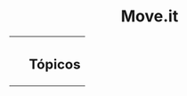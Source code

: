 <table>
    <tr>
         <h1 align="center" >Move.it</h1>
    </tr>
    <tr>
        <td width="20%" ></td>
        <td width="80%" ><h2> Tópicos</h2></td>
    </tr>
</table>
